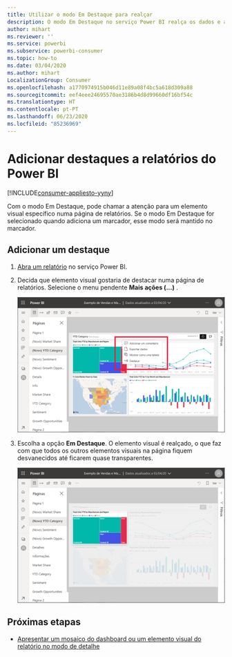 ```yaml
---
title: Utilizar o modo Em Destaque para realçar
description: O modo Em Destaque no serviço Power BI realça os dados e as informações importantes.
author: mihart
ms.reviewer: ''
ms.service: powerbi
ms.subservice: powerbi-consumer
ms.topic: how-to
ms.date: 03/04/2020
ms.author: mihart
LocalizationGroup: Consumer
ms.openlocfilehash: a1770974915b046d11e89a08f4bc5a618d309a88
ms.sourcegitcommit: eef4eee24695570ae3186b4d8d99660df16bf54c
ms.translationtype: HT
ms.contentlocale: pt-PT
ms.lasthandoff: 06/23/2020
ms.locfileid: "85236969"
---
```

# <a name="add-spotlights-to-power-bi-reports"></a>Adicionar destaques a relatórios do Power BI

[!INCLUDE[consumer-appliesto-yyny](../includes/consumer-appliesto-yyny.md)]

Com o modo Em Destaque, pode chamar a atenção para um elemento visual específico numa página de relatórios.  Se o modo Em Destaque for selecionado quando adiciona um marcador, esse modo será mantido no marcador.

## <a name="add-a-spotlight"></a>Adicionar um destaque

1. [Abra um relatório](end-user-report-open.md) no serviço Power BI.

2. Decida que elemento visual gostaria de destacar numa página de relatórios. Selecione o menu pendente **Mais ações (...)** .  

    ![Comparar o modo Em Destaque ao modo de detalhe](media/end-user-spotlight/power-bi-spotlight.png)

3. Escolha a opção **Em Destaque**. O elemento visual é realçado, o que faz com que todos os outros elementos visuais na página fiquem desvanecidos até ficarem quase transparentes. 

    ![Modo Em Destaque](media/end-user-spotlight/power-bi-spotlighted.png)



## <a name="next-steps"></a>Próximas etapas

* [Apresentar um mosaico do dashboard ou um elemento visual do relatório no modo de detalhe](end-user-focus.md)

